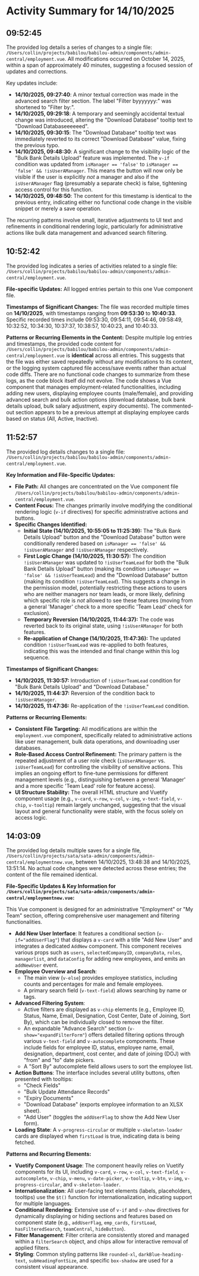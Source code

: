 # Activity Summary for 14/10/2025

## 09:52:45
The provided log details a series of changes to a single file: `/Users/collin/projects/babilou/babilou-admin/components/admin-central/employment.vue`. All modifications occurred on October 14, 2025, within a span of approximately 40 minutes, suggesting a focused session of updates and corrections.

Key updates include:

*   **14/10/2025, 09:27:40**: A minor textual correction was made in the advanced search filter section. The label "Filter byyyyyyy:" was shortened to "Filter by:".
*   **14/10/2025, 09:29:18**: A temporary and seemingly accidental textual change was introduced, altering the "Download Database" tooltip text to "Download Databaseeeeeed".
*   **14/10/2025, 09:30:15**: The "Download Database" tooltip text was immediately reverted to its correct "Download Database" value, fixing the previous typo.
*   **14/10/2025, 09:48:30**: A significant change to the visibility logic of the "Bulk Bank Details Upload" feature was implemented. The `v-if` condition was updated from `isManager == 'false'` to `isManager == 'false' && !isUserAManager`. This means the button will now only be visible if the user is explicitly *not* a manager and also if the `isUserAManager` flag (presumably a separate check) is false, tightening access control for this function.
*   **14/10/2025, 09:48:50**: The content for this timestamp is identical to the previous entry, indicating either no functional code change in the visible snippet or merely a save operation.

The recurring patterns involve small, iterative adjustments to UI text and refinements in conditional rendering logic, particularly for administrative actions like bulk data management and advanced search filtering.

## 10:52:42
The provided log indicates a series of activities related to a single file: `/Users/collin/projects/babilou/babilou-admin/components/admin-central/employment.vue`.

**File-specific Updates:**
All logged entries pertain to this one Vue component file.

**Timestamps of Significant Changes:**
The file was recorded multiple times on **14/10/2025**, with timestamps ranging from **09:53:30** to **10:40:33**. Specific recorded times include 09:53:30, 09:54:11, 09:54:46, 09:58:49, 10:32:52, 10:34:30, 10:37:37, 10:38:57, 10:40:23, and 10:40:33.

**Patterns or Recurring Elements in the Content:**
Despite multiple log entries and timestamps, the provided code content for `/Users/collin/projects/babilou/babilou-admin/components/admin-central/employment.vue` is **identical** across all entries. This suggests that the file was either saved repeatedly without any modifications to its content, or the logging system captured file access/save events rather than actual code diffs. There are no functional code changes to summarize from these logs, as the code block itself did not evolve. The code shows a Vue component that manages employment-related functionalities, including adding new users, displaying employee counts (male/female), and providing advanced search and bulk action options (download database, bulk bank details upload, bulk salary adjustment, expiry documents). The commented-out section appears to be a previous attempt at displaying employee cards based on status (All, Active, Inactive).

## 11:52:57
The provided log details changes to a single file: `/Users/collin/projects/babilou/babilou-admin/components/admin-central/employment.vue`.

**Key Information and File-Specific Updates:**

*   **File Path:** All changes are concentrated on the Vue component file `/Users/collin/projects/babilou/babilou-admin/components/admin-central/employment.vue`.
*   **Content Focus:** The changes primarily involve modifying the conditional rendering logic (`v-if` directives) for specific administrative actions and buttons.
*   **Specific Changes Identified:**
    *   **Initial State (14/10/2025, 10:55:05 to 11:25:39):** The "Bulk Bank Details Upload" button and the "Download Database" button were conditionally rendered based on `isManager == 'false' && !isUserAManager` and `!isUserAManager` respectively.
    *   **First Logic Change (14/10/2025, 11:30:57):** The condition `!isUserAManager` was updated to `!isUserTeamLead` for both the "Bulk Bank Details Upload" button (making its condition `isManager == 'false' && !isUserTeamLead`) and the "Download Database" button (making its condition `!isUserTeamLead`). This suggests a change in the permission model, potentially restricting these actions to users who are neither managers nor team leads, or more likely, defining which specific role is *not* allowed to see these features (moving from a general 'Manager' check to a more specific 'Team Lead' check for exclusion).
    *   **Temporary Reversion (14/10/2025, 11:44:37):** The code was reverted back to its original state, using `!isUserAManager` for both features.
    *   **Re-application of Change (14/10/2025, 11:47:36):** The updated condition `!isUserTeamLead` was re-applied to both features, indicating this was the intended and final change within this log sequence.

**Timestamps of Significant Changes:**

*   **14/10/2025, 11:30:57:** Introduction of `!isUserTeamLead` condition for "Bulk Bank Details Upload" and "Download Database."
*   **14/10/2025, 11:44:37:** Reversion of the condition back to `!isUserAManager`.
*   **14/10/2025, 11:47:36:** Re-application of the `!isUserTeamLead` condition.

**Patterns or Recurring Elements:**

*   **Consistent File Targeting:** All modifications are within the `employment.vue` component, specifically related to administrative actions like user management, bulk data operations, and downloading user databases.
*   **Role-Based Access Control Refinement:** The primary pattern is the repeated adjustment of a user role check (`isUserAManager` vs. `isUserTeamLead`) for controlling the visibility of sensitive actions. This implies an ongoing effort to fine-tune permissions for different management levels (e.g., distinguishing between a general 'Manager' and a more specific 'Team Lead' role for feature access).
*   **UI Structure Stability:** The overall HTML structure and Vuetify component usage (e.g., `v-card`, `v-row`, `v-col`, `v-img`, `v-text-field`, `v-chip`, `v-tooltip`) remain largely unchanged, suggesting that the visual layout and general functionality were stable, with the focus solely on access logic.

## 14:03:09
The provided log details multiple saves for a single file, `/Users/collin/projects/sata/sata-admin/components/admin-central/employmentnew.vue`, between 14/10/2025, 13:48:38 and 14/10/2025, 13:51:14. No actual code changes were detected across these entries; the content of the file remained identical.

**File-Specific Updates & Key Information for `/Users/collin/projects/sata/sata-admin/components/admin-central/employmentnew.vue`:**

This Vue component is designed for an administrative "Employment" or "My Team" section, offering comprehensive user management and filtering functionalities.

*   **Add New User Interface**: It features a conditional section (`v-if="addUserFlag"`) that displays a `v-card` with a title "Add New User" and integrates a dedicated `AddNew` component. This component receives various props such as `users`, `selectedCompanyID`, `companyData`, `roles`, `managerlist`, and `dataConfig` for adding new employees, and emits an `addNewUser` event.
*   **Employee Overview and Search**:
    *   The main view (`v-else`) provides employee statistics, including counts and percentages for male and female employees.
    *   A primary search field (`v-text-field`) allows searching by name or tags.
*   **Advanced Filtering System**:
    *   Active filters are displayed as `v-chip` elements (e.g., Employee ID, Status, Name, Email, Designation, Cost Center, Date of Joining, Sort By), which can be individually closed to remove the filter.
    *   An expandable "Advance Search" section (`v-show="expandFilterForm"`) offers detailed filtering options through various `v-text-field` and `v-autocomplete` components. These include fields for employee ID, status, employee name, email, designation, department, cost center, and date of joining (DOJ) with "from" and "to" date pickers.
    *   A "Sort By" autocomplete field allows users to sort the employee list.
*   **Action Buttons**: The interface includes several utility buttons, often presented with tooltips:
    *   "Check Fields"
    *   "Bulk Update Attendance Records"
    *   "Expiry Documents"
    *   "Download Database" (exports employee information to an XLSX sheet).
    *   "Add User" (toggles the `addUserFlag` to show the Add New User form).
*   **Loading State**: A `v-progress-circular` or multiple `v-skeleton-loader` cards are displayed when `firstLoad` is true, indicating data is being fetched.

**Patterns and Recurring Elements:**

*   **Vuetify Component Usage**: The component heavily relies on Vuetify components for its UI, including `v-card`, `v-row`, `v-col`, `v-text-field`, `v-autocomplete`, `v-chip`, `v-menu`, `v-date-picker`, `v-tooltip`, `v-btn`, `v-img`, `v-progress-circular`, and `v-skeleton-loader`.
*   **Internationalization**: All user-facing text elements (labels, placeholders, tooltips) use the `$t()` function for internationalization, indicating support for multiple languages.
*   **Conditional Rendering**: Extensive use of `v-if` and `v-show` directives for dynamically displaying or hiding sections and features based on component state (e.g., `addUserFlag`, `emp_cards`, `firstLoad`, `hasFilteredSearch`, `teamCentral`, `hideButton`).
*   **Filter Management**: Filter criteria are consistently stored and managed within a `filterSearch` object, and chips allow for interactive removal of applied filters.
*   **Styling**: Common styling patterns like `rounded-xl`, `darkBlue-heading-text`, `subHeadingFontSize`, and specific `box-shadow` are used for a consistent visual appearance.